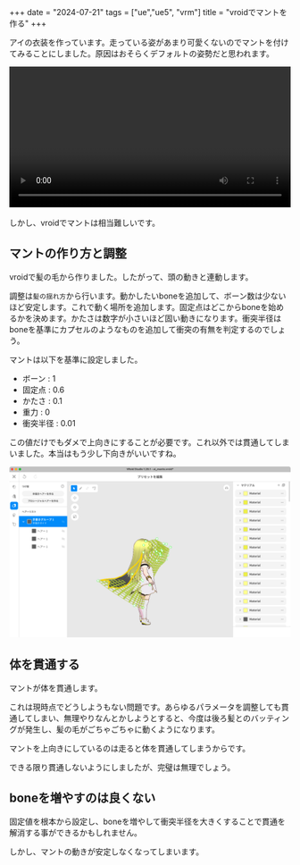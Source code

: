 +++
date = "2024-07-21"
tags = ["ue","ue5", "vrm"]
title = "vroidでマントを作る"
+++

アイの衣装を作っています。走っている姿があまり可愛くないのでマントを付けてみることにしました。原因はおそらくデフォルトの姿勢だと思われます。

<video controls style="width:100%;"><source src="/m/post/ue/ue5_2024-07-21_01.mp4"></video>

しかし、vroidでマントは相当難しいです。

## マントの作り方と調整

vroidで髪の毛から作りました。したがって、頭の動きと連動します。

調整は`髪の揺れ方`から行います。動かしたいboneを追加して、ボーン数は少ないほど安定します。これで動く場所を追加します。固定点はどこからboneを始めるかを決めます。かたさは数字が小さいほど固い動きになります。衝突半径はboneを基準にカプセルのようなものを追加して衝突の有無を判定するのでしょう。

マントは以下を基準に設定しました。

- ボーン : 1
- 固定点 : 0.6
- かたさ : 0.1
- 重力 : 0
- 衝突半径 : 0.01 

この値だけでもダメで上向きにすることが必要です。これ以外では貫通してしまいました。本当はもう少し下向きがいいですね。

<img src="/m/post/ue/ue5_2024-07-21_01.png">

## 体を貫通する

マントが体を貫通します。

これは現時点でどうしようもない問題です。あらゆるパラメータを調整しても貫通してしまい、無理やりなんとかしようとすると、今度は後ろ髪とのバッティングが発生し、髪の毛がごちゃごちゃに動くようになります。

マントを上向きにしているのは走ると体を貫通してしまうからです。

できる限り貫通しないようにしましたが、完璧は無理でしょう。

## boneを増やすのは良くない

固定値を根本から設定し、boneを増やして衝突半径を大きくすることで貫通を解消する事ができるかもしれません。

しかし、マントの動きが安定しなくなってしまいます。

